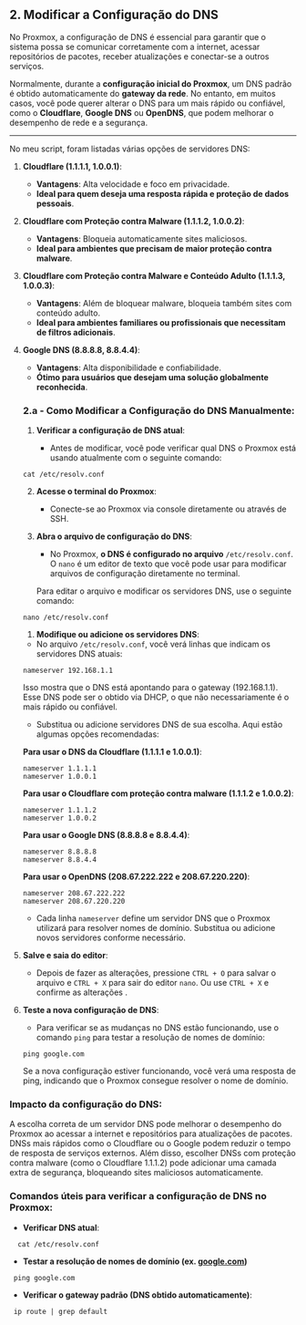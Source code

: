 **2\. Modificar a Configuração do DNS**
---------------------------------------

No Proxmox, a configuração de DNS é essencial para garantir que o sistema possa se comunicar corretamente com a internet, acessar repositórios de pacotes, receber atualizações e conectar-se a outros serviços.

Normalmente, durante a **configuração inicial do Proxmox**, um DNS padrão é obtido automaticamente do **gateway da rede**. No entanto, em muitos casos, você pode querer alterar o DNS para um mais rápido ou confiável, como o **Cloudflare**, **Google DNS** ou **OpenDNS**, que podem melhorar o desempenho de rede e a segurança.

---

No meu script, foram listadas várias opções de servidores DNS:

1.  **Cloudflare (1.1.1.1, 1.0.0.1)**:

    -   **Vantagens**: Alta velocidade e foco em privacidade.
    -   **Ideal para quem deseja uma resposta rápida e proteção de dados pessoais**.
2.  **Cloudflare com Proteção contra Malware (1.1.1.2, 1.0.0.2)**:

    -   **Vantagens**: Bloqueia automaticamente sites maliciosos.
    -   **Ideal para ambientes que precisam de maior proteção contra malware**.
3.  **Cloudflare com Proteção contra Malware e Conteúdo Adulto (1.1.1.3, 1.0.0.3)**:

    -   **Vantagens**: Além de bloquear malware, bloqueia também sites com conteúdo adulto.
    -   **Ideal para ambientes familiares ou profissionais que necessitam de filtros adicionais**.
4.  **Google DNS (8.8.8.8, 8.8.4.4)**:

    -   **Vantagens**: Alta disponibilidade e confiabilidade.
    -   **Ótimo para usuários que desejam uma solução globalmente reconhecida**.

    ### 2.a - Como Modificar a Configuração do DNS Manualmente:

    1.  **Verificar a configuração de DNS atual**:

        -   Antes de modificar, você pode verificar qual DNS o Proxmox está usando atualmente com o seguinte comando:<p></p>

     ```console
     cat /etc/resolv.conf
      ```

    2.  **Acesse o terminal do Proxmox**:

        -   Conecte-se ao Proxmox via console diretamente ou através de SSH.
    3.  **Abra o arquivo de configuração do DNS**:

        -   No Proxmox, **o DNS é configurado no arquivo** `/etc/resolv.conf`. O `nano` é um editor de texto que você pode usar para modificar arquivos de configuração diretamente no terminal.

        Para editar o arquivo e modificar os servidores DNS, use o seguinte comando:<p></p>

    ```console
    nano /etc/resolv.conf
    ```

    1.  **Modifique ou adicione os servidores DNS**:
    -   No arquivo `/etc/resolv.conf`, você verá linhas que indicam os servidores DNS atuais:<p></p>

     ```console
     nameserver 192.168.1.1
     ```

    Isso mostra que o DNS está apontando para o gateway (192.168.1.1). Esse DNS pode ser o obtido via DHCP, o que não necessariamente é o mais rápido ou confiável.

    -   Substitua ou adicione servidores DNS de sua escolha. Aqui estão algumas opções recomendadas:

    **Para usar o DNS da Cloudflare (1.1.1.1 e 1.0.0.1)**:<p></p>


    ```console
    nameserver 1.1.1.1
    nameserver 1.0.0.1
    ```

    **Para usar o Cloudflare com proteção contra malware (1.1.1.2 e 1.0.0.2)**:<p></p>


    ```console
    nameserver 1.1.1.2
    nameserver 1.0.0.2
    ```

    **Para usar o Google DNS (8.8.8.8 e 8.8.4.4)**:<p></p>


    ```console
    nameserver 8.8.8.8
    nameserver 8.8.4.4
    ```

    **Para usar o OpenDNS (208.67.222.222 e 208.67.220.220)**:<p></p>

    ```console
    nameserver 208.67.222.222
    nameserver 208.67.220.220
    ```

    -   Cada linha `nameserver` define um servidor DNS que o Proxmox utilizará para resolver nomes de domínio. Substitua ou adicione novos servidores conforme necessário.
5.  **Salve e saia do editor**:

    -   Depois de fazer as alterações, pressione `CTRL + O` para salvar o arquivo e `CTRL + X` para sair do editor `nano`. Ou use `CTRL + X` e confirme as alterações .
6.  **Teste a nova configuração de DNS**:

    -   Para verificar se as mudanças no DNS estão funcionando, use o comando `ping` para testar a resolução de nomes de domínio:<p></p>


    ```console
    ping google.com
    ```

    Se a nova configuração estiver funcionando, você verá uma resposta de ping, indicando que o Proxmox consegue resolver o nome de domínio.

### Impacto da configuração do DNS:

A escolha correta de um servidor DNS pode melhorar o desempenho do Proxmox ao acessar a internet e repositórios para atualizações de pacotes. DNSs mais rápidos como o Cloudflare ou o Google podem reduzir o tempo de resposta de serviços externos. Além disso, escolher DNSs com proteção contra malware (como o Cloudflare 1.1.1.2) pode adicionar uma camada extra de segurança, bloqueando sites maliciosos automaticamente.

### Comandos úteis para verificar a configuração de DNS no Proxmox:

-   **Verificar DNS atual**:<p></p>
  
  ```console
    cat /etc/resolv.conf
   ```

-   **Testar a resolução de nomes de domínio (ex. [google.com](http://google.com))**<p></p>

   ```console
    ping google.com
   ```

-   **Verificar o gateway padrão (DNS obtido automaticamente)**:<p></p>


  ```console
   ip route | grep default
   ```

